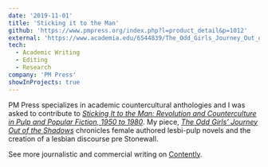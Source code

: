 ```yaml
---
date: '2019-11-01'
title: 'Sticking it to the Man'
github: 'https://www.pmpress.org/index.php?l=product_detail&p=1012'
external: 'https://www.academia.edu/6544839/The_Odd_Girls_Journey_Out_of_the_Shadows_Lesbi-Pulp_Novels_and_the_Creation_of_a_Lesbian_Discourse'
tech:
  - Academic Writing
  - Editing
  - Research
company: 'PM Press'
showInProjects: true
---
```


PM Press specializes in academic countercultural anthologies and I was asked to contribute to [*Sticking It to the Man: Revolution and Counterculture in Pulp and Popular Fiction, 1950 to 1980*](https://www.pmpress.org/index.php?l=product_detail&p=1012). My piece, [*The Odd Girls’ Journey Out of the Shadows*](https://www.academia.edu/6544839/The_Odd_Girls_Journey_Out_of_the_Shadows_Lesbi-Pulp_Novels_and_the_Creation_of_a_Lesbian_Discourse) chronicles female authored lesbi-pulp novels and the creation of a lesbian discourse pre Stonewall.


See more journalistic and commercial writing on [Contently](https://alleyhector.contently.com/).